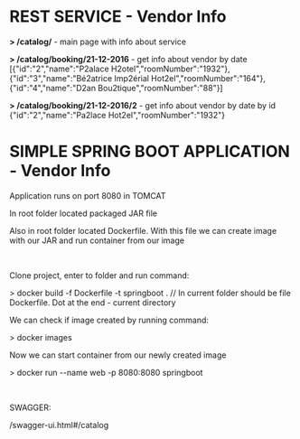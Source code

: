 # REST SERVICE - Vendor Info
<p><b> > /catalog/</b> - main page with info about service</p>
<p><b> > /catalog/booking/21-12-2016</b> - get info about vendor by date</br>
[{"id":"2","name":"P2alace H2otel","roomNumber":"1932"},{"id":"3","name":"Bé2atrice Imp2érial Hot2el","roomNumber":"164"},{"id":"4","name":"D2an Bou2tique","roomNumber":"88"}]</p>
<p><b> > /catalog/booking/21-12-2016/2</b> - get info about vendor by date by id</br>
{"id":"2","name":"Pa2lace Hot2el","roomNumber":"1932"}</p>

# SIMPLE SPRING BOOT APPLICATION - Vendor Info
<p>Application runs on port 8080 in TOMCAT</p>
<p>In root folder located packaged JAR file</p>
<p>Also in root folder located Dockerfile. With this file we can create image with our JAR and run container from our image</p></br>

<p>Clone project, enter to folder and run command:</p>
<p>> docker build -f Dockerfile -t springboot .		// In current folder should be file Dockerfile. Dot at the end - current directory</p>
<p>We can check if image created by running command:</p>
<p>> docker images</p>
<p>Now we can start container from our newly created image</p>
<p>> docker run --name web -p 8080:8080 springboot</p><br>

<p>SWAGGER:</p>
<p>/swagger-ui.html#/catalog</p>
